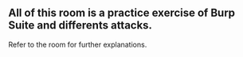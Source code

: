 ## All of this room is a practice exercise of Burp Suite and differents attacks. 

Refer to the room for further explanations.

